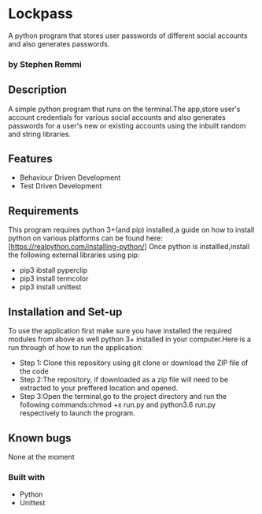 # Lockpass
A python program that stores user passwords of different social accounts and also generates passwords.

### by Stephen Remmi

## Description
A simple python program that runs on the terminal.The app,store user's account credentials for various social accounts and also generates passwords for a user's new or existing accounts using the inbuilt random and string libraries.

## Features
+ Behaviour Driven Development
+ Test Driven Development

## Requirements
This program requires python 3+(and pip) installed,a guide on how to install python on various platforms can be found here:[https://realpython.com/installing-python/]
Once python is installled,install the following external libraries using pip:
+ pip3 ibstall pyperclip
+ pip3 install termcolor
+ pip3 install unittest

## Installation and Set-up
To use the application first make sure you have installed the required modules from above as well python 3+ installed in your computer.Here is a run through of how to run the application:
+ Step 1: Clone this repository using git clone or download the ZIP file of the code
+ Step 2:The repository, if downloaded as a zip file will need to be extracted to your preffered location and opened.
+ Step 3:Open the terminal,go to the project directory and run the following commands:chmod +x run.py and python3.6 run.py respectively to launch the program.

## Known bugs
None at the moment
### Built with
+ Python
+ Unittest
